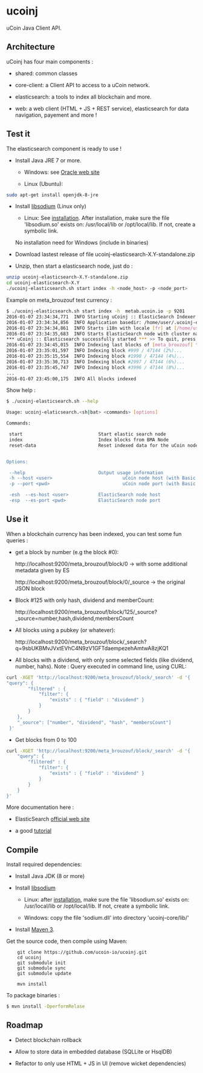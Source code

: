 ucoinj
======

uCoin Java Client API.



## Architecture

uCoinj has four main components :

 - shared: common classes
 
 - core-client: a Client API to access to a uCoin network.
   
 - elasticsearch: a tools to index all blockchain and more.
    
 - web: a web client (HTML + JS + REST service), elasticsearch for data navigation, payement and more !


## Test it

The elasticsearch component is ready to use !

 - Install Java JRE 7 or more.
 
    - Windows: see [Oracle web site](http://oracle.com/java/index.html)
    
    - Linux (Ubuntu):
 
```bash
sudo apt-get install openjdk-8-jre 
```

 - Install [libsodium](https://download.libsodium.org/doc/index.html) (Linux only)
  
     - Linux: See [installation](https://download.libsodium.org/doc/installation/index.html). After installation, make sure the file 'libsodium.so' 
       exists on: /usr/local/lib or /opt/local/lib. If not, create a symbolic link.
       
    No installation need for Windows (include in binaries) 
  
 - Download lastest release of file ucoinj-elasticsearch-X.Y-standalone.zip
 
 - Unzip, then start a elasticsearch node, just do :
 
```bash
unzip ucoinj-elasticsearch-X.Y-standalone.zip
cd ucoinj-elasticsearch-X.Y
./ucoinj-elasticsearch.sh start index -h <node_host> -p <node_port>
```

Example on meta_brouzouf test currency :

```bash
$ ./ucoinj-elasticsearch.sh start index -h  metab.ucoin.io -p 9201
2016-01-07 23:34:34,771  INFO Starting uCoinj :: ElasticSearch Indexer with arguments [start, index, -h, metab.ucoin.io, -p, 9201]
2016-01-07 23:34:34,856  INFO Application basedir: /home/user/.ucoinj-elasticsearch
2016-01-07 23:34:34,861  INFO Starts i18n with locale [fr] at [/home/user/.ucoinj-elasticsearch/data/i18n]
2016-01-07 23:34:35,683  INFO Starts ElasticSearch node with cluster name [ucoinj-elasticsearch] at [/home/user/.ucoinj-elasticsearch/data].
*** uCoinj :: Elasticsearch successfully started *** >> To quit, press [Q] or enter
2016-01-07 23:34:45,015  INFO Indexing last blocks of [meta_brouzouf] from peer [metab.ucoin.io:9201]
2016-01-07 23:35:01,597  INFO Indexing block #999 / 47144 (2%)...
2016-01-07 23:35:15,554  INFO Indexing block #1998 / 47144 (4%)...
2016-01-07 23:35:30,713  INFO Indexing block #2997 / 47144 (6%)...
2016-01-07 23:35:45,747  INFO Indexing block #3996 / 47144 (8%)...
...
2016-01-07 23:45:00,175  INFO All blocks indexed 
```

Show help :

```bash
$ ./ucoinj-elasticsearch.sh --help

Usage: ucoinj-elaticsearch.<sh|bat> <commands> [options]

Commands:

 start                            Start elastic search node
 index                            Index blocks from BMA Node
 reset-data                       Reset indexed data for the uCoin node's currency


Options:

 --help                           Output usage information
 -h --host <user>                          uCoin node host (with Basic Merkled API)
 -p --port <pwd>                           uCoin node port (with Basic Merkled API)

 -esh  --es-host <user>           ElasticSearch node host
 -esp  --es-port <pwd>            ElasticSearch node port

```

## Use it

When a blockchain currency has been indexed, you can test some fun queries :

 - get a block by number (e.g the block #0):
    
    http://localhost:9200/meta_brouzouf/block/0 -> with some additional metadata given by ES
    
    http://localhost:9200/meta_brouzouf/block/0/_source -> the original JSON block
        
 - Block #125 with only hash, dividend and memberCount:
 
    http://localhost:9200/meta_brouzouf/block/125/_source?_source=number,hash,dividend,membersCount
      
 - All blocks using a pubkey (or whatever):
 
    http://localhost:9200/meta_brouzouf/block/_search?q=9sbUKBMvJVxtEVhC4N9zV1GFTdaempezehAmtwA8zjKQ1
       
 - All blocks with a dividend, with only some selected fields (like dividend, number, hahs).
   Note : Query executed in command line, using CURL:

```bash
curl -XGET 'http://localhost:9200/meta_brouzouf/block/_search' -d '{
"query": {
        "filtered" : {
            "filter": {
                "exists" : { "field" : "dividend" }
            }
        }
    },
    "_source": ["number", "dividend", "hash", "membersCount"]
 }'
```
        
 - Get blocks from 0 to 100 

```bash
curl -XGET 'http://localhost:9200/meta_brouzouf/block/_search' -d '{
    "query": {
        "filtered" : {
            "filter": {
                "exists" : { "field" : "dividend" }
            }
        }
    }
}'
```


More documentation here :

  - ElasticSearch [official web site](http://www.elastic.co/guide/en/elasticsearch/reference/1.3/docs-get.html#get-source-filtering)
  
  - a good [tutorial](http://okfnlabs.org/blog/2013/07/01/elasticsearch-query-tutorial.html) 


## Compile
 
 Install required dependencies:
 
  - Install Java JDK (8 or more) 
  
  - Install [libsodium](http://doc.libsodium.org/installation/index.html)
 
    - Linux: after [installation](http://doc.libsodium.org/installation/index.html), make sure the file 'libsodium.so' exists on: /usr/local/lib or /opt/local/lib.
      If not, create a symbolic link.
 
    - Windows: copy the file 'sodium.dll' into directory 'ucoinj-core/lib/'
 
  - Install [Maven 3](http://maven.apache.org/).
 
 Get the source code, then compile using Maven:
  
```
	git clone https://github.com/ucoin-io/ucoinj.git
	cd ucoinj
	git submodule init
	git submodule sync
	git submodule update
	
    mvn install
```
 
 To package binaries :

```bash
$ mvn install -DperformRelase
```

## Roadmap

 - Detect blockchain rollback
 
 - Allow to store data in embedded database (SQLLite or HsqlDB) 
 
 - Refactor to only use HTML + JS in UI (remove wicket dependencies) 
